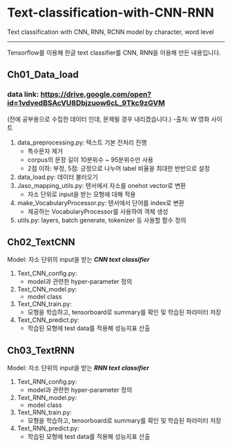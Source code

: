 # Text-classification-with-CNN-RNN
Text classification with CNN, RNN, RCNN model by character, word level

-----------------------------------------------------------

Tensorflow를 이용해 한글 text classifier를 CNN, RNN을 이용해 만든 내용입니다.

## Ch01_Data_load
### data link: https://drive.google.com/open?id=1vdvedBSAcVU8Dbjzuow6cL_9Tkc9zGVM

(전에 공부용으로 수집한 데이터 인데, 문제될 경우 내리겠습니다.) -출처: W 영화 사이트
1. data_preprocessing.py: 텍스트 기본 전처리 진행
    - 특수문자 제거
    - corpus의 문장 길이 10분위수 ~ 95분위수만 사용
    - 2점 이하: 부정, 5점: 긍정으로 나누어 label 비율을 최대한 반반으로 설정
2. data_load.py: 데이터 불러오기
3. Jaso_mapping_utils.py: 텐서에서 자소를 onehot vector로 변환
    - 자소 단위로 input을 받는 모형에 대해 적용
4. make_VocabularyProcessor.py: 텐서에서 단어를 index로 변환
    - 제공하는 VocabularyProcessor를 사용하여 객체 생성
5. utils.py: layers, batch generate, tokenizer 등 사용할 함수 정의

## Ch02_TextCNN
Model: 자소 단위의 input을 받는 ***CNN text classifier***
1. Text_CNN_config.py:
    - model과 관련한 hyper-parameter 정의
2. Text_CNN_model.py:
    - model class
3. Text_CNN_train.py:
    - 모형을 학습하고, tensorboard로 summary를 확인 및 학습된 파라미터 저장
4. Text_CNN_predict.py:
    - 학습된 모형에 test data를 적용해 성능지표 산출

## Ch03_TextRNN
Model: 자소 단위의 input을 받는 ***RNN text classifier***
1. Text_RNN_config.py:
    - model과 관련한 hyper-parameter 정의
2. Text_RNN_model.py:
    - model class
3. Text_RNN_train.py:
    - 모형을 학습하고, tensorboard로 summary를 확인 및 학습된 파라미터 저장
4. Text_RNN_predict.py:
    - 학습된 모형에 test data를 적용해 성능지표 산출

